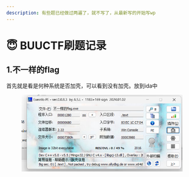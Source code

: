 ```yaml
---
description: 有些题已经做过两遍了，就不写了，从最新写的开始写wp
---
```


# 😇 BUUCTF刷题记录

## 1.不一样的flag

首先就是看是何种系统是否加壳，可以看到没有加壳。放到ida中

<figure><img src=".gitbook/assets/image (14).png" alt=""><figcaption></figcaption></figure>





















